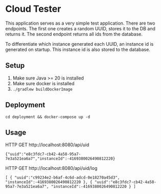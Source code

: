 # Cloud Tester

This application serves as a very simple test application. There are two endpoints. 
The first one creates a random UUID, stores it to the DB and returns it. 
The second endpoint returns all ids from the database.

To differentiate which instance generated each UUID, an instance id is generated on startup.
This instance id is also stored to the database.

## Setup
1. Make sure Java >= 20 is installed
2. Make sure docker is installed
3. `./gradlew buildDockerImage`

## Deployment
`cd deployment && docker-compose up -d`

## Usage

HTTP GET http://localhost:8080/api/uid

`{"uuid":"e8c3fdc7-cb42-4a58-95a7-7e3a521ea6a7","instanceId":-4169380026490812220}`

HTTP GET http://localhost:8080/api/uid/log

`[
{
"uuid":"c99234e2-b6af-4c6d-adcd-0e18270a45d3",
"instanceId":-4169380026490812220
},
{
"uuid":"e8c3fdc7-cb42-4a58-95a7-7e3a521ea6a7",
"instanceId":-4169380026490812220
}
]`

